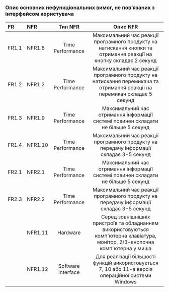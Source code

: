 ### Опис основних нефункціональних вимог, не пов’язаних з інтерфейсом користувача

|FR|NFR|Тип NFR|Опис NFR|
|:-|:-|:-:|:-:|
|FR1.1|NFR1.8|Time Performance|Максимальний час реакції програмного продукту на натискання кнопки та отримання реакції на кнопку складає 2 секунд|
|FR1.2|NFR1.2|Time Performance|Максимальний час реакції програмного продукту на натискання перемикача та отримання реакції на перемикач складає 5 секунд|
|FR1.3|NFR1.9|Time Performance|Максимальний час отримання інформації системі повинен складати не більше 5 секунд|
|FR1.4|NFR1.10|Time Performance|Максимальний час реакції програмного продукту на передачу інформації складає 3-5 секунд|
|FR2.1|NFR2.1|Time Performance|Максимальний час отримання інформації системі повинен складати не більше 5 секунд|
|FR2.3|NFR2.2|Time Performance|Максимальний час реакції програмного продукту на передачу інформації складає 3-5 секунд|
||NFR1.11|Hardware|Серед зовнішнішніх пристроїв та обладнанням використовуються комп'ютерна клавіатура, монітор, 2/3-кнопочна комп'ютерна у миша|
||NFR1.12|Software Interface|Для реалізації більшості функцій використовується 7, 10 або 11-а версія операційної системи Windows|

